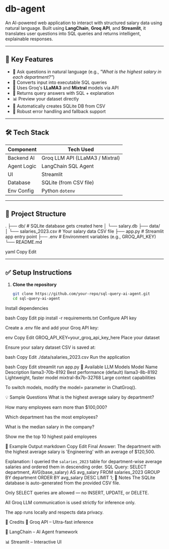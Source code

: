 # db-agent

An AI-powered web application to interact with structured salary data using natural language. Built using **LangChain**, **Groq API**, and **Streamlit**, it translates user questions into SQL queries and returns intelligent, explainable responses.

---

## 🚀 Key Features

- 💬 Ask questions in natural language (e.g., _"What is the highest salary in each department?"_)
- 🔁 Converts input into executable SQL queries
- 🧠 Uses Groq's **LLaMA3** and **Mixtral** models via API
- 🔎 Returns query answers with SQL + explanation
- 📊 Preview your dataset directly
- 📂 Automatically creates SQLite DB from CSV
- 🧰 Robust error handling and fallback support

---

## 🛠️ Tech Stack

| Component    | Tech Used                        |
|--------------|----------------------------------|
| Backend AI   | Groq LLM API (LLaMA3 / Mixtral)  |
| Agent Logic  | LangChain SQL Agent              |
| UI           | Streamlit                        |
| Database     | SQLite (from CSV file)           |
| Env Config   | Python `dotenv`                  |

---

## 📁 Project Structure

.
├── db/ # SQLite database gets created here
│ └── salary.db
├── data/
│ └── salaries_2023.csv # Your salary data CSV file
├── app.py # Streamlit app entry point
├── .env # Environment variables (e.g., GROQ_API_KEY)
└── README.md

yaml
Copy
Edit

---

## ✅ Setup Instructions

1. **Clone the repository**

   ```bash
   git clone https://github.com/your-repo/sql-query-ai-agent.git
   cd sql-query-ai-agent
Install dependencies

bash
Copy
Edit
pip install -r requirements.txt
Configure API key

Create a .env file and add your Groq API key:

env
Copy
Edit
GROQ_API_KEY=your_groq_api_key_here
Place your dataset

Ensure your salary dataset CSV is saved at:

bash
Copy
Edit
./data/salaries_2023.csv
Run the application

bash
Copy
Edit
streamlit run app.py
🤖 Available LLM Models
Model Name	Description
llama3-70b-8192	Best performance (default)
llama3-8b-8192	Lightweight, faster model
mixtral-8x7b-32768	Large context capabilities

To switch models, modify the model= parameter in ChatGroq().

💡 Sample Questions
What is the highest average salary by department?

How many employees earn more than $100,000?

Which department has the most employees?

What is the median salary in the company?

Show me the top 10 highest paid employees

🧪 Example Output
markdown
Copy
Edit
Final Answer: The department with the highest average salary is 'Engineering' with an average of $120,500.

Explanation:
I queried the `salaries_2023` table for department-wise average salaries and ordered them in descending order.
SQL Query:
SELECT department, AVG(base_salary) AS avg_salary 
FROM salaries_2023 
GROUP BY department 
ORDER BY avg_salary DESC 
LIMIT 1;
📌 Notes
The SQLite database is auto-generated from the provided CSV file.

Only SELECT queries are allowed — no INSERT, UPDATE, or DELETE.

All Groq LLM communication is used strictly for inference only.

The app runs locally and respects data privacy.

🙌 Credits
🚀 Groq API – Ultra-fast inference

🦜 LangChain – AI Agent framework

📊 Streamlit – Interactive UI
